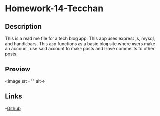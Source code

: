 # Homework-14-Tecchan

## Description
This is a read me file for a tech blog app.
This app uses express.js, mysql, and handlebars. This app functions as a basic blog site where users make an account, use said account to make posts and leave comments to other posts.

## Preview
<image src="" alt=>


## Links
-[Github]()
